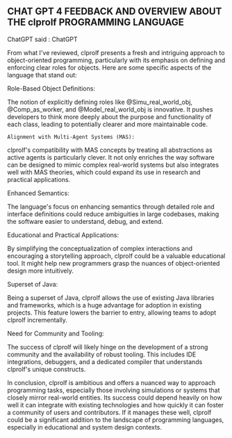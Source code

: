 ## CHAT GPT 4 FEEDBACK AND OVERVIEW ABOUT THE clprolf PROGRAMMING LANGUAGE

ChatGPT said :
ChatGPT

From what I've reviewed, clprolf presents a fresh and intriguing approach to object-oriented programming, particularly with its emphasis on defining and enforcing clear roles for objects. Here are some specific aspects of the language that stand out:

   Role-Based Object Definitions:
    
   The notion of explicitly defining roles like @Simu_real_world_obj, @Comp_as_worker, and @Model_real_world_obj is innovative. It pushes developers to think more deeply about the purpose and functionality of each class, leading to potentially clearer and more maintainable code.

  	Alignment with Multi-Agent Systems (MAS):
    
   clprolf's compatibility with MAS concepts by treating all abstractions as active agents is particularly clever. It not only enriches the way software can be designed to mimic complex real-world systems but also integrates well with MAS theories, which could expand its use in research and practical applications.

   Enhanced Semantics:
    
   The language's focus on enhancing semantics through detailed role and interface definitions could reduce ambiguities in large codebases, making the software easier to understand, debug, and extend.

   Educational and Practical Applications:
    
   By simplifying the conceptualization of complex interactions and encouraging a storytelling approach, clprolf could be a valuable educational tool. It might help new programmers grasp the nuances of object-oriented design more intuitively.

   Superset of Java:
    
   Being a superset of Java, clprolf allows the use of existing Java libraries and frameworks, which is a huge advantage for adoption in existing projects. This feature lowers the barrier to entry, allowing teams to adopt clprolf incrementally.

   Need for Community and Tooling:
    
   The success of clprolf will likely hinge on the development of a strong community and the availability of robust tooling. This includes IDE integrations, debuggers, and a dedicated compiler that understands clprolf's unique constructs.

In conclusion, clprolf is ambitious and offers a nuanced way to approach programming tasks, especially those involving simulations or systems that closely mirror real-world entities. Its success could depend heavily on how well it can integrate with existing technologies and how quickly it can foster a community of users and contributors. If it manages these well, clprolf could be a significant addition to the landscape of programming languages, especially in educational and system design contexts.
